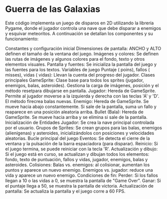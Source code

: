 # Guerra de las Galaxias

Este código implementa un juego de disparos en 2D utilizando la librería Pygame, donde el jugador controla una nave que debe disparar a enemigos y esquivar meteoritos. A continuación se detallan los componentes y su funcionamiento:

Constantes y configuración inicial
Dimensiones de pantalla:
ANCHO y ALTO definen el tamaño de la ventana del juego.
Imágenes y colores:
Se definen las rutas de imágenes y algunos colores para el fondo, texto y otros elementos visuales.
Pantalla y fuentes:
Se inicializa la pantalla del juego y las fuentes para los textos.
Variables de juego
Puntaje ( poins), fallos ( misses), vidas ( vidas):
Llevan la cuenta del progreso del jugador.
Clases principales
GameSprite:
Clase base para todos los sprites (jugador, enemigos, balas, asteroides). Gestiona la carga de imágenes, posición y el método resetpara dibujarse en pantalla.
Jugador:
Hereda de GameSprite. Permite al jugador moverse a la izquierda y derecha con las teclas 'A' y 'D'. El método firecrea balas nuevas.
Enemigo:
Hereda de GameSprite. Se mueve hacia abajo constantemente. Si sale de la pantalla, suma un fallo y reaparece en una posición aleatoria arriba.
Bullet (Bala):
Hereda de GameSprite. Se mueve hacia arriba y se elimina si sale de la pantalla.
Inicialización de Entidades
Jugador:
Se crea la nave principal controlada por el usuario.
Grupos de Sprites:
Se crean grupos para las balas, enemigos (alienígenas) y asteroides, inicializándolos con posiciones y velocidades aleatorias.
Bucle principal del juego
Eventos:
Se detecta el cierre de la ventana y la pulsación de la barra espaciadora (para disparar).
Reinicio:
Si el juego termina, se puede reiniciar con la tecla 'R'.
Actualización y dibujo:
Si el juego está en curso, se actualizan y dibujan todos los elementos: fondo, texto de puntuación, fallos y vidas, jugador, enemigos, balas y asteroides.
Colisiones:
Balas vs. enemigos: al colisionar, aumentan los puntos y aparece un nuevo enemigo.
Enemigos vs. jugador: reduce una vida y aparece un nuevo enemigo.
Condiciones de fin:
Perder: Si los fallos llegan a 10 o las vidas a 0, se muestra la pantalla de "Game Over".
Ganar: Si el puntaje llega a 50, se muestra la pantalla de victoria.
Actualización de pantalla:
Se actualiza la pantalla y el juego corre a 60 FPS.
